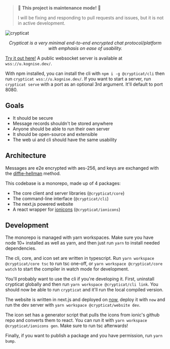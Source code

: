> 🚧 **This project is maintenance mode!** 🚧
> 
> I will be fixing and responding to pull requests and issues, but it is not in active development.

![crypticat](https://raw.githubusercontent.com/kognise/crypticat/master/assets/main-banner.png)

<center><em>Crypticat is a very minimal end-to-end encrypted chat protocol/platform with emphasis on ease of usability.</em></center>

[Try it out here!](https://c.kognise.dev/) A public websocket server is available at `wss://u.kognise.dev/`.

With npm installed, you can install the cli with `npm i -g @crypticat/cli` then run `crypticat wss://u.kognise.dev/`. If you want to start a server, run `crypticat serve` with a port as an optional 3rd argument. It'll default to port 8080.

## Goals

- It should be secure
- Message records shouldn't be stored anywhere
- Anyone should be able to run their own server
- It should be open-source and extensible
- The web ui and cli should have the same usability

## Architecture

Messages are e2e encrypted with aes-256, and keys are exchanged with the [diffie-hellman]([https://en.wikipedia.org/wiki/Diffie%E2%80%93Hellman_key_exchange](https://en.wikipedia.org/wiki/Diffie–Hellman_key_exchange)) method.

This codebase is a monorepo, made up of 4 packages:

- The core client and server libraries (`@crypticat/core`)
- The command-line interface (`@crypticat/cli`)
- The next.js powered website
- A react wrapper for [ionicons](https://ionicons.com/) (`@crypticat/ionicons`)

## Development

The monorepo is managed with yarn workspaces. Make sure you have node 10+ installed as well as yarn, and then just run `yarn` to install needed dependencies.

The cli, core, and icon set are written in typescript. Run `yarn workspace @crypticat/core tsc` to run tsc one-off, or `yarn workspace @crypticat/core watch` to start the compiler in watch mode for development.

You'll probably want to use the cli if you're developing it. First, uninstall crypticat globally and then run `yarn workspace @crypticat/cli link`. You should now be able to run `crypticat` and it'll run the local compiled version.

The website is written in next.js and deployed on [now](now.sh), deploy it with `now` and run the dev server with `yarn workspace @crypticat/website dev`.

The icon set has a generator script that pulls the icons from ionic's github repo and converts them to react. You can run it with `yarn workspace @crypticat/ionicons gen`. Make sure to run tsc afterwards!

Finally, if you want to publish a package and you have permission, run `yarn bump`.
